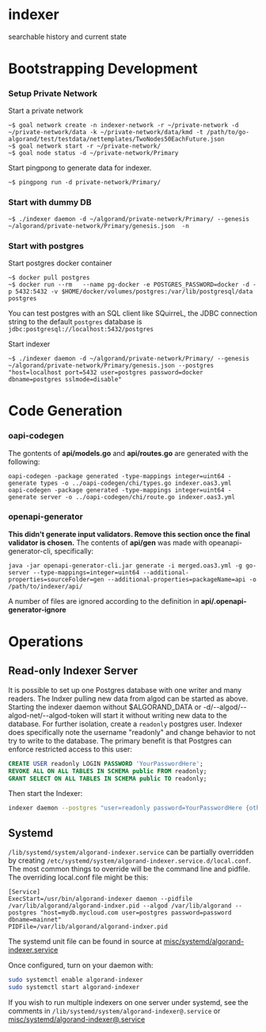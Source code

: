 # indexer
searchable history and current state

# Bootstrapping Development 

### Setup Private Network
Start a private network
```
~$ goal network create -n indexer-network -r ~/private-network -d ~/private-network/data -k ~/private-network/data/kmd -t /path/to/go-algorand/test/testdata/nettemplates/TwoNodes50EachFuture.json
~$ goal network start -r ~/private-network/
~$ goal node status -d ~/private-network/Primary
```

Start pingpong to generate data for indexer.
```
~$ pingpong run -d private-network/Primary/
```

### Start with dummy DB
```
~$ ./indexer daemon -d ~/algorand/private-network/Primary/ --genesis ~/algorand/private-network/Primary/genesis.json  -n
```

### Start with postgres
Start postgres docker container
```
~$ docker pull postgres
~$ docker run --rm   --name pg-docker -e POSTGRES_PASSWORD=docker -d -p 5432:5432 -v $HOME/docker/volumes/postgres:/var/lib/postgresql/data  postgres
```

You can test postgres with an SQL client like SQuirreL, the JDBC connection string to the default `postgres` database is `jdbc:postgresql://localhost:5432/postgres`

Start indexer
```
~$ ./indexer daemon -d ~/algorand/private-network/Primary/ --genesis ~/algorand/private-network/Primary/genesis.json --postgres "host=localhost port=5432 user=postgres password=docker dbname=postgres sslmode=disable"
```

# Code Generation

### oapi-codegen
The gontents of **api/models.go** and **api/routes.go** are generated with the following:
```
oapi-codegen -package generated -type-mappings integer=uint64 -generate types -o ../oapi-codegen/chi/types.go indexer.oas3.yml
oapi-codegen -package generated -type-mappings integer=uint64 -generate server -o ../oapi-codegen/chi/route.go indexer.oas3.yml
```

### openapi-generator
**This didn't generate input validators. Remove this section once the final validator is chosen.**
The contents of **api/gen** was made with opeanapi-generator-cli, specifically:
```
java -jar openapi-generator-cli.jar generate -i merged.oas3.yml -g go-server --type-mappings=integer=uint64 --additional-properties=sourceFolder=gen --additional-properties=packageName=api -o /path/to/indexer/api/
```

A number of files are ignored according to the definition in **api/.openapi-generator-ignore**


# Operations

## Read-only Indexer Server

It is possible to set up one Postgres database with one writer and many readers. The Indxer pulling new data from algod can be started as above. Starting the indexer daemon without $ALGORAND_DATA or -d/--algod/--algod-net/--algod-token will start it without writing new data to the database. For further isolation, create a `readonly` postgres user. Indexer does specifically note the username "readonly" and change behavior to not try to write to the database. The primary benefit is that Postgres can enforce restricted access to this user:

```sql
CREATE USER readonly LOGIN PASSWORD 'YourPasswordHere';
REVOKE ALL ON ALL TABLES IN SCHEMA public FROM readonly;
GRANT SELECT ON ALL TABLES IN SCHEMA public TO readonly;
```

Then start the Indexer:

```bash
indexer daemon --postgres "user=readonly password=YourPasswordHere {other connection options for your database}"
```

## Systemd

`/lib/systemd/system/algorand-indexer.service` can be partially overridden by creating `/etc/systemd/system/algorand-indexer.service.d/local.conf`. The most common things to override will be the command line and pidfile. The overriding local.conf file might be this:

```
[Service]
ExecStart=/usr/bin/algorand-indexer daemon --pidfile /var/lib/algorand/algorand-indxer.pid --algod /var/lib/algorand --postgres "host=mydb.mycloud.com user=postgres password=password dbname=mainnet"
PIDFile=/var/lib/algorand/algorand-indxer.pid

```

The systemd unit file can be found in source at [misc/systemd/algorand-indexer.service](misc/systemd/algorand-indexer.service)

Once configured, turn on your daemon with:

```bash
sudo systemctl enable algorand-indexer
sudo systemctl start algorand-indexer
```

If you wish to run multiple indexers on one server under systemd, see the comments in `/lib/systemd/system/algorand-indexer@.service` or [misc/systemd/algorand-indexer@.service](misc/systemd/algorand-indexer@.service)
